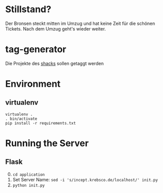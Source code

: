 Stillstand?
===========

Der Bronsen steckt mitten im Umzug und hat keine Zeit für die schönen Tickets. Nach dem Umzug geht's wieder weiter.

tag-generator
=============

Die Projekte des [shacks](http://shackspace.de/) sollen getaggt werden

Environment
===========

virtualenv
---------
```
virtualenv .
. bin/activate
pip install -r requirements.txt
```

Running the Server
=================

Flask
-----
0. ```cd application```
1. Set Server Name:
  ```sed -i 's/incept.krebsco.de/localhost/' init.py```
2. ```python init.py```

